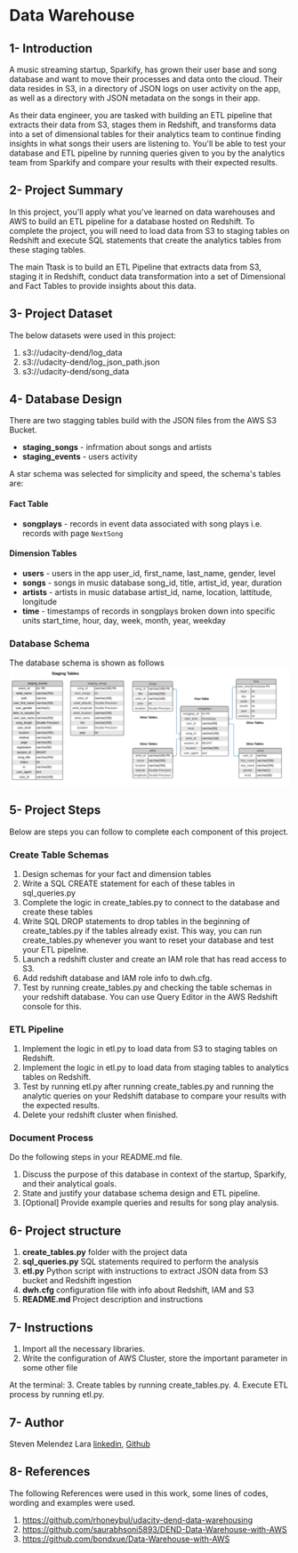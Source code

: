 # Data Warehouse

## 1- Introduction

A music streaming startup, Sparkify, has grown their user base and song database and want to move their processes and data onto the cloud. Their data resides in S3, in a directory of JSON logs on user activity on the app, as well as a directory with JSON metadata on the songs in their app.

As their data engineer, you are tasked with building an ETL pipeline that extracts their data from S3, stages them in Redshift, and transforms data into a set of dimensional tables for their analytics team to continue finding insights in what songs their users are listening to. You'll be able to test your database and ETL pipeline by running queries given to you by the analytics team from Sparkify and compare your results with their expected results.

## 2- Project Summary

In this project, you'll apply what you've learned on data warehouses and AWS to build an ETL pipeline for a database hosted on Redshift. To complete the project, you will need to load data from S3 to staging tables on Redshift and execute SQL statements that create the analytics tables from these staging tables.

The main Ttask is to build an ETL Pipeline that extracts data from S3, staging it in Redshift, conduct data transformation into a set of Dimensional and Fact Tables to provide insights about this data.

## 3- Project Dataset
The below datasets were used in this project:
1. s3://udacity-dend/log_data
2. s3://udacity-dend/log_json_path.json
3. s3://udacity-dend/song_data

## 4- Database Design
There are two stagging tables build with the JSON files from the AWS S3 Bucket.

+ **staging_songs** - infrmation about songs and artists
+ **staging_events** - users activity

A star schema was selected for simplicity and speed, the schema's tables are:

#### Fact Table 
+ **songplays** - records in event data associated with song plays i.e. records with page `NextSong`

#### Dimension Tables
+ **users** - users in the app user_id, first_name, last_name, gender, level
+ **songs** - songs in music database song_id, title, artist_id, year, duration
+ **artists** - artists in music database artist_id, name, location, lattitude, longitude
+ **time** - timestamps of records in songplays broken down into specific units start_time, hour, day, week, month, year, weekday

### Database Schema
The database schema is shown as follows
![schema](./images/diagram_DW.PNG)

## 5- Project Steps
Below are steps you can follow to complete each component of this project.

### Create Table Schemas
1. Design schemas for your fact and dimension tables
2. Write a SQL CREATE statement for each of these tables in sql_queries.py
3. Complete the logic in create_tables.py to connect to the database and create these tables
4. Write SQL DROP statements to drop tables in the beginning of create_tables.py if the tables already exist. This way, you can run create_tables.py whenever you want to reset your database and test your ETL pipeline.
5. Launch a redshift cluster and create an IAM role that has read access to S3.
6. Add redshift database and IAM role info to dwh.cfg.
7. Test by running create_tables.py and checking the table schemas in your redshift database. You can use Query Editor in the AWS Redshift console for this.

### ETL Pipeline
1. Implement the logic in etl.py to load data from S3 to staging tables on Redshift.
2. Implement the logic in etl.py to load data from staging tables to analytics tables on Redshift.
3. Test by running etl.py after running create_tables.py and running the analytic queries on your Redshift database to compare your results with the expected results.
4. Delete your redshift cluster when finished.

### Document Process
Do the following steps in your README.md file.

1. Discuss the purpose of this database in context of the startup, Sparkify, and their analytical goals.
2. State and justify your database schema design and ETL pipeline.
3. [Optional] Provide example queries and results for song play analysis.

## 6- Project structure
1. **create_tables.py** folder with the project data
2. **sql_queries.py** SQL statements required to perform the analysis
3. **etl.py** Python script with instructions to extract JSON data from S3 bucket and Redshift ingestion
4. **dwh.cfg** configuration file with info about Redshift, IAM and S3
5. **README.md** Project description and instructions

## 7- Instructions
1. Import all the necessary libraries.
2. Write the configuration of AWS Cluster, store the important parameter in some other file

At the terminal:
3.  Create tables by running create_tables.py.
4.  Execute ETL process by running etl.py.

## 7- Author 
Steven Melendez Lara [linkedin](https://www.linkedin.com/in/stevenmelendezl//), [Github](https://github.com/smelendez25/)

## 8- References
The following References were used in this work, some lines of codes, wording and examples were used.

1. https://github.com/rhoneybul/udacity-dend-data-warehousing
2. https://github.com/saurabhsoni5893/DEND-Data-Warehouse-with-AWS
3. https://github.com/bondxue/Data-Warehouse-with-AWS
